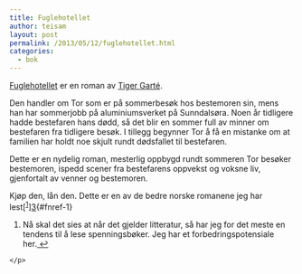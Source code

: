 ```yaml
---
title: Fuglehotellet
author: teisam
layout: post
permalink: /2013/05/12/fuglehotellet.html
categories:
  - bok
---
```

[Fuglehotellet][1] er en roman av [Tiger Garté][2].

Den handler om Tor som er på sommerbesøk hos bestemoren sin, mens han har sommerjobb på aluminiumsverket på Sunndalsøra. Noen år tidligere hadde bestefaren hans dødd, så det blir en sommer full av minner om bestefaren fra tidligere besøk. I tillegg begynner Tor å få en mistanke om at familien har holdt noe skjult rundt dødsfallet til bestefaren.

Dette er en nydelig roman, mesterlig oppbygd rundt sommeren Tor besøker bestemoren, ispedd scener fra bestefarens oppvekst og voksne liv, gjenfortalt av venner og bestemoren.

Kjøp den, lån den. Dette er en av de bedre norske romanene jeg har lest[<sup>[1]</sup>][3]{#fnref-1}

  1. <p id="fn-1">
      Nå skal det sies at når det gjelder litteratur, så har jeg for det meste en tendens til å lese spenningsbøker. Jeg har et forbedringspotensiale her.<a href="#fnref-1" title="tilbake til teksten">&#160;&#8617;</a>
    </p>

 [1]: http://www.haugenbok.no/resverk.cfm?st=free&q=fuglehotellet&p=1&r=2&cid=240233
 [2]: http://www.tigergarte.com
 [3]: #fn-1 "fotnote 1"
